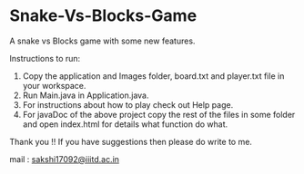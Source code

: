 # Snake-Vs-Blocks-Game
A snake vs Blocks game with some new features.


Instructions to run:

1. Copy the application and Images folder, board.txt and player.txt file
    in your workspace.
2. Run Main.java in Application.java.
3. For instructions about how to play check out Help page.
4. For javaDoc of the above project copy the rest of the files in some folder
    and open index.html for details what function do what.
    
    
Thank you !!
If you have suggestions then please do write to me.

mail : sakshi17092@iiitd.ac.in
